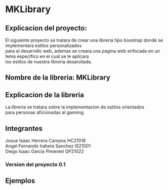# MKLibrary

## Explicacion del proyecto:
El siguiente proyecto se tratara de crear una libreria tipo boostrap donde se implementara estilos personalizados <br>
para el desarrollo web, ademas se creara una pagina web enfocada en un tema especifico en el cual se le aplicara  <br>
los estilos de nuestra libreria desarollada.


## Nombre de la libreria: MKLibrary

## Explicacion de la libreria
La libreria se tratara sobre la implementacion de estilos orientados <br>
para personas aficionadas al gamimg. <br>

## Integrantes
Josue Isaac Herrera Campos HC21018 <br>
Angel Fernando Iraheta Sanchez IS21001 <br>
Diego Isaac Garcia Pimentel GP21022 

### Version del proyecto 0.1

## Ejemplos

